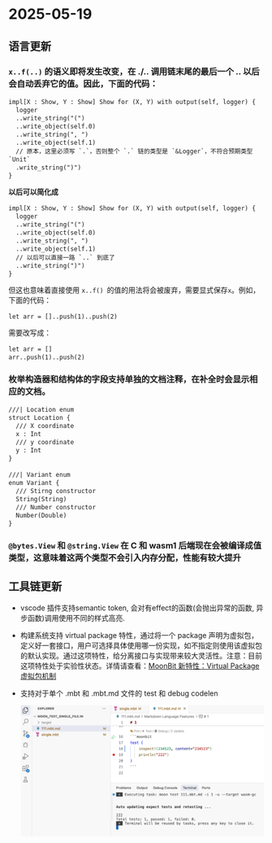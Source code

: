 # 2025-05-19

## 语言更新

### `x..f(..)` 的语义即将发生改变，在 ./.. 调用链末尾的最后一个 .. 以后会自动丢弃它的值。因此，下面的代码：

```moonbit
impl[X : Show, Y : Show] Show for (X, Y) with output(self, logger) {
  logger
  ..write_string("(")
  ..write_object(self.0)
  ..write_string(", ")
  ..write_object(self.1)
  // 原本，这里必须写 `.`，否则整个 `.` 链的类型是 `&Logger`，不符合预期类型 `Unit`
  .write_string(")")
}
```
**以后可以简化成**
```moonbit
impl[X : Show, Y : Show] Show for (X, Y) with output(self, logger) {
  logger
  ..write_string("(")
  ..write_object(self.0)
  ..write_string(", ")
  ..write_object(self.1)
  // 以后可以直接一路 `..` 到底了
  ..write_string(")")
}
```
但这也意味着直接使用 `x..f() `的值的用法将会被废弃，需要显式保存`x`。例如，下面的代码：
```moonbit
let arr = []..push(1)..push(2)
```
需要改写成：
```moonbit
let arr = []
arr..push(1)..push(2)
```
### 枚举构造器和结构体的字段支持单独的文档注释，在补全时会显示相应的文档。


```moonbit
///| Location enum
struct Location {
  /// X coordinate
  x : Int
  /// y coordinate
  y : Int
}

///| Variant enum
enum Variant {
  /// Stirng constructor
  String(String)
  /// Number constructor
  Number(Double)
}
```

### `@bytes.View` 和 `@string.View` 在 C 和 wasm1 后端现在会被编译成值类型，这意味着这两个类型不会引入内存分配，性能有较大提升




## 工具链更新
- vscode 插件支持semantic token, 会对有effect的函数(会抛出异常的函数, 异步函数)调用使用不同的样式高亮.

- 构建系统支持 virtual package 特性，通过将一个 package 声明为虚拟包，定义好一套接口，用户可选择具体使用哪一份实现，如不指定则使用该虚拟包的默认实现。通过这项特性，给分离接口与实现带来较大灵活性。注意：目前这项特性处于实验性状态。详情请查看：[MoonBit 新特性：Virtual Package 虚拟包机制](https://mp.weixin.qq.com/s?__biz=Mzk0MTQ3MDU4Mg==&mid=2247503872&idx=1&sn=3df2bbff61bddc08bd4ddfa47a64092e&chksm=c36f17a52ee24e4492e1db4814f59393458b3305d4854bbddce72bb858a863d33436f9aadee9&scene=0&xtrack=1&version=4.1.20.70286&platform=mac#rd)

- 支持对于单个 .mbt 和 .mbt.md 文件的 test 和 debug codelen

  ![](./image.png)



